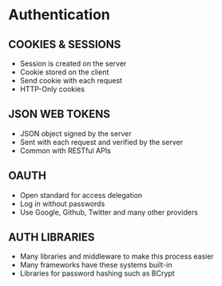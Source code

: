 # Authentication

## COOKIES & SESSIONS
- Session is created on the server
- Cookie stored on the client
- Send cookie with each request
- HTTP-Only cookies

## JSON WEB TOKENS
- JSON object signed by the server
- Sent with each request and verified by the server
- Common with RESTful APIs

## OAUTH
- Open standard for access delegation
- Log in without passwords
- Use Google, Github, Twitter and many other providers

## AUTH LIBRARIES
- Many libraries and middleware to make this process easier
- Many frameworks have these systems built-in
- Libraries for password hashing such as BCrypt
